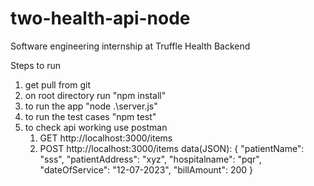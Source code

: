 # two-health-api-node
Software engineering internship at Truffle Health Backend

Steps to run 
1. get pull from git
2. on root directory run "npm install"
3. to run the app "node .\server.js"
4. to run the test cases "npm test"
5. to check api working use postman 
    1. GET    http://localhost:3000/items
    2. POST   http://localhost:3000/items
            data(JSON):   {
                            "patientName": "sss",
                            "patientAddress": "xyz",
                            "hospitalname": "pqr",
                            "dateOfService": "12-07-2023",
                            "billAmount": 200
                          }